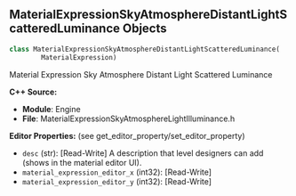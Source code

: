 ## MaterialExpressionSkyAtmosphereDistantLightScatteredLuminance Objects

```python
class MaterialExpressionSkyAtmosphereDistantLightScatteredLuminance(
        MaterialExpression)
```

Material Expression Sky Atmosphere Distant Light Scattered Luminance

**C++ Source:**

- **Module**: Engine
- **File**: MaterialExpressionSkyAtmosphereLightIlluminance.h

**Editor Properties:** (see get_editor_property/set_editor_property)

- ``desc`` (str):  [Read-Write] A description that level designers can add (shows in the material editor UI).
- ``material_expression_editor_x`` (int32):  [Read-Write]
- ``material_expression_editor_y`` (int32):  [Read-Write]

<a id="unreal.MaterialExpressionSkyAtmosphereViewLuminance"></a>